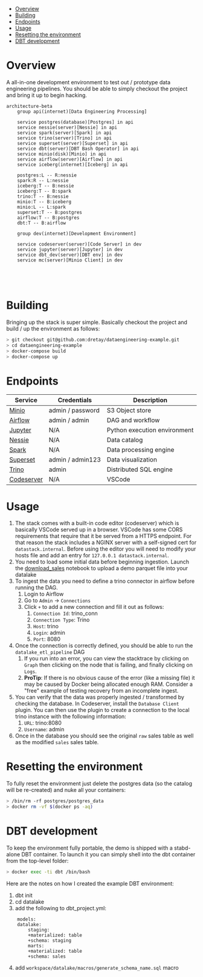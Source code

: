 - [Overview](#overview)
- [Building](#building)
- [Endpoints](#endpoints)
- [Usage](#usage)
- [Resetting the environment](#resetting-the-environment)
- [DBT development](#dbt-development)

# Overview
A all-in-one development environment to test out / prototype data engineering pipelines. You should be able to simply checkout the project and bring it up to begin hacking. 

```mermaid
architecture-beta
    group api(internet)[Data Engineering Processing]

    service postgres(database)[Postgres] in api
    service nessie(server)[Nessie] in api
    service spark(server)[Spark] in api
    service trino(server)[Trino] in api
    service superset(server)[Superset] in api
    service dbt(server)[DBT Bash Operator] in api
    service minio(disk)[Minio] in api
    service airflow(server)[Airflow] in api
    service iceberg(internet)[Iceberg] in api

    postgres:L -- R:nessie
    spark:R -- L:nessie
    iceberg:T -- B:nessie
    iceberg:T -- B:spark
    trino:T -- B:nessie
    minio:T -- B:iceberg
    minio:L -- L:spark
    superset:T -- B:postgres
    airflow:T -- B:postgres
    dbt:T -- B:airflow

    group dev(internet)[Development Environment]
    
    service codeserver(server)[Code Server] in dev
    service jupyter(server)[Jupyter] in dev
    service dbt_dev(server)[DBT env] in dev
    service mc(server)[Minio Client] in dev

    
    


```

# Building
Bringing up the stack is super simple. Basically checkout the project and build / up the environment as follows:

```sh
> git checkout git@github.com:dretay/dataengineering-example.git
> cd dataengineering-example
> docker-compose build
> docker-compose up
```

# Endpoints
| Service  |  Credentials | Description |
|-------|-------------|----------|
| [Minio](http://datastack.internal:9001/login)                  | admin / password | S3 Object store               |
| [Airflow](http://datastack.internal:8081/)                     | admin / admin    | DAG and workflow              |
| [Jupyter](http://datastack.internal:8888/lab)                  | N/A              | Python execution environment  |
| [Nessie](http://datastack.internal:8080/ui/login.html)         | N/A              | Data catalog                  |
| [Spark](http://datastack.internal:8088/login/)                 | N/A              | Data processing engine        |
| [Superset](http://datastack.internal:8082/ui/login.html)       | admin / admin123 | Data visualization            |
| [Trino](http://datastack.internal:8081/)                       | admin            | Distributed SQL engine        |
| [Codeserver](https://datastack.internal:7443/)                 | N/A              | VSCode                        |


# Usage
1. The stack comes with a built-in code editor (codeserver) which is basically VSCode served up in a browser. VSCode has some CORS requirements that require that it be served from a HTTPS endpoint. For that reason the stack includes a NGINX server with a self-signed cert for `datastack.internal`. Before using the editor you will need to modify your hosts file and add an entry for `127.0.0.1 datastack.internal`.
2. You need to load some initial data before beginning ingestion. Launch the [download_sales](http://datastack.internal:8888/lab/tree/download_sales.ipynb) notebook to upload a demo parquet file into your datalake
3. To ingest the data you need to define a trino connector in airflow before running the DAG. 
   1. Login to Airflow
   2. Go to `Admin` -> `Connections`
   3. Click `+` to add a new connection and fill it out as follows:
      1. `Connection Id`: trino_conn
      2. `Connection Type`: Trino
      3. `Host`: trino
      4. `Login`: admin
      5. `Port`: 8080
4. Once the connection is correctly defined, you should be able to run the `datalake_etl_pipeline` DAG
   1. If you run into an error, you can view the stacktrace by clicking on `Graph` then clicking on the node that is failing, and finally clicking on `Logs`.
   2. **ProTip**: If there is no obvious cause of the error (like a missing file) it may be caused by Docker being allocated enough RAM. Consider a "free" example of testing recovery from an incomplete ingest.
5. You can verify that the data was properly ingested / transformed by checking the database. In Codeserver, install the `Database Client` plugin. You can then use the plugin to create a connection to the local trino instance with the following information:
   1. `URL`: trino:8080
   2. `Username`: admin
6. Once in the database you should see the original `raw` sales table as well as the modified `sales` sales table.

# Resetting the environment
To fully reset the environment just delete the postgres data (so the catalog will be re-created) and nuke all your containers:
```sh
> /bin/rm -rf postgres/postgres_data
> docker rm -vf $(docker ps -aq)
```

# DBT development
To keep the environment fully portable, the demo is shipped with a stabd-alone DBT container. To launch it you can simply shell into the dbt container from the top-level folder: 
```sh 
> docker exec -ti dbt /bin/bash
```

Here are the notes on how I created the example DBT environment:
1. dbt init
2. cd datalake
3. add the following to dbt_project.yml:
```
    models:
    datalake:
        staging:
        +materialized: table
        +schema: staging
        marts:
        +materialized: table
        +schema: sales
```
4. add `workspace/datalake/macros/generate_schema_name.sql` macro
    